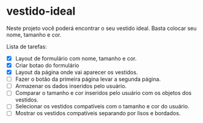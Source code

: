 # vestido-ideal

Neste projeto você poderá encontrar o seu vestido ideal. Basta colocar seu nome, tamanho e cor.

Lista de tarefas:

- [x] Layout de formulário com nome, tamanho e cor.
- [x] Criar botao do formulário
- [x] Layout da página onde vai aparecer os vestidos.
- [ ] Fazer o botão da primeira página levar a segunda página.
- [ ] Armazenar os dados inseridos pelo usuário.
- [ ] Comparar o tamanho e cor inseridos pelo usuário com os objetos dos vestidos.
- [ ] Selecionar os vestidos compatíveis com o tamanho e cor do usuário.
- [ ] Mostrar os vestidos compatíveis separando por lisos e bordados.
